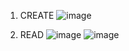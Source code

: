 1. CREATE
![image](https://user-images.githubusercontent.com/102013113/178437728-9bb93ccb-8bee-4b93-acda-49dc0121ef47.png)

2. READ
![image](https://user-images.githubusercontent.com/102013113/178437748-b6c7a455-359d-4f9e-a1d6-0a33880a417a.png)
![image](https://user-images.githubusercontent.com/102013113/178437782-ecf4c823-95e7-4863-9330-3d4e6d1adfc6.png)
